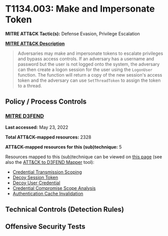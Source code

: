 # T1134.003: Make and Impersonate Token
**MITRE ATT&CK Tactic(s):** Defense Evasion, Privilege Escalation

**[MITRE ATT&CK Description](https://attack.mitre.org/techniques/T1134/003)**
<blockquote>Adversaries may make and impersonate tokens to escalate privileges and bypass access controls. If an adversary has a username and password but the user is not logged onto the system, the adversary can then create a logon session for the user using the <code>LogonUser</code> function. The function will return a copy of the new session's access token and the adversary can use <code>SetThreadToken</code> to assign the token to a thread.</blockquote>

## Policy / Process Controls
### [MITRE D3FEND](https://d3fend.mitre.org/)
**Last accessed:** May 23, 2022

**Total ATT&CK-mapped resources:** 2328

**ATT&CK-mapped resources for this (sub)technique:** 5

Resources mapped to this (sub)technique can be viewed on [this page](https://d3fend.mitre.org/) (see also the [ATT&CK to D3FEND Mapper](https://d3fend.mitre.org/tools/attack-mapper) tool):

* [Credential Transmission Scoping](https://d3fend.mitre.org/technique/d3f:CredentialTransmissionScoping)
* [Decoy Session Token](https://d3fend.mitre.org/technique/d3f:DecoySessionToken)
* [Decoy User Credential](https://d3fend.mitre.org/technique/d3f:DecoyUserCredential)
* [Credential Compromise Scope Analysis](https://d3fend.mitre.org/technique/d3f:CredentialCompromiseScopeAnalysis)
* [Authentication Cache Invalidation](https://d3fend.mitre.org/technique/d3f:AuthenticationCacheInvalidation)

## Technical Controls (Detection Rules)

## Offensive Security Tests
